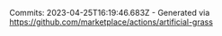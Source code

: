 Commits: 2023-04-25T16:19:46.683Z - Generated via https://github.com/marketplace/actions/artificial-grass
<br>
